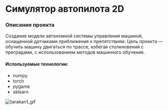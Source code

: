 # Симулятор автопилота 2D
### Описание проекта
Создание модели автономной системы управления машиной, оснащенной датчиками приближения к препятствиям. Цель проекта — обучить машину двигаться по трассе, избегая столкновений с преградами, с использованием методов машинного обучения.
#### Используемые технологии:
- numpy
- torch
- pygame
- sklearn
  
![tarakan1_gif](https://github.com/fluke8/neuro-race-python/assets/84039753/194e54af-3d10-4c7d-98de-e0316bcc62cc)
